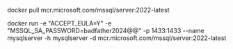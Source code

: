 docker pull mcr.microsoft.com/mssql/server:2022-latest

docker run -e "ACCEPT_EULA=Y" -e "MSSQL_SA_PASSWORD=badfather2024@@" -p 1433:1433 --name mysqlserver -h mysqlserver -d mcr.microsoft.com/mssql/server:2022-latest